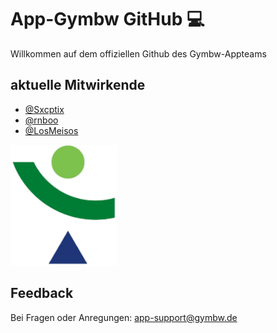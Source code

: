 
# App-Gymbw GitHub 💻

Willkommen auf dem offiziellen Github des Gymbw-Appteams


## aktuelle Mitwirkende

- [@Sxcptix](https://github.com/Scxptix)
- [@rnboo](https://github.com/rnboo)
- [@LosMeisos](https://github.com/LosMeisos)




![Logo](https://github.com/buewie-app/.github/blob/main/profile/gymbwlogo-170x193.png)


## Feedback

Bei Fragen oder Anregungen:  app-support@gymbw.de

